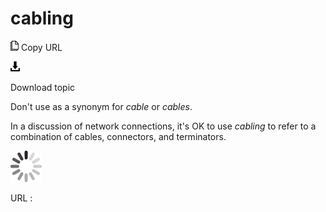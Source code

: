 # cabling

![Copy URL](media/cabling/Copy.png)
Copy URL

![Download](media/cabling/Download.png)

Download topic

Don't use as a synonym for *cable* or *cables*. 

In a discussion of network connections, it's OK to use *cabling* to refer to a combination of cables, connectors, and terminators.

![In progress](media/cabling/activity-large.gif)

URL :

